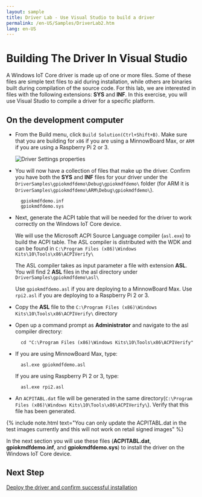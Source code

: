 ```yaml
---
layout: sample
title: Driver Lab - Use Visual Studio to build a driver
permalink: /en-US/Samples/DriverLab2.htm
lang: en-US
---
```


# Building The Driver In Visual Studio

A Windows IoT Core driver is made up of one or more files.  Some of these files are simple text files to aid during installation, while others are binaries built during compilation of the source code.  For this lab, we are interested in files with the following extensions: **SYS** and **INF**. In this exercise, you will use Visual Studio to compile a driver for a specific platform.

## On the development computer

* From the Build menu, click `Build Solution(Ctrl+Shift+B)`. Make sure that you are building for `x86` if you are using a MinnowBoard Max, or `ARM` if you are using a Raspberry Pi 2 or 3.

    ![Driver Settings properties]({{site.baseurl}}/Resources/images/DriverLab/driver-build-option.png)

* You will now have a collection of files that make up the driver. Confirm you have both the **SYS** and **INF** files for your driver under the `DriverSamples\gpiokmdfdemo\Debug\gpiokmdfdemo\` folder (for ARM it is `DriverSamples\gpiokmdfdemo\ARM\Debug\gpiokmdfdemo\`).

        gpiokmdfdemo.inf
        gpiokmdfdemo.sys

* Next, generate the ACPI table that will be needed for the driver to work correctly on the Windows IoT Core device.

    We will use the Microsoft ACPI Source Language compiler (`asl.exe`) to build the ACPI table.  The ASL compiler is distributed with the WDK and can be found in `C:\Program Files (x86)\Windows Kits\10\Tools\x86\ACPIVerify\`

    The ASL compiler takes as input parameter a file with extension **ASL**.  You will find 2 **ASL** files in the asl directory under `DriverSamples\gpiokmdfdemo\asl\`

    Use `gpiokmdfdemo.asl` if you are deploying to a MinnowBoard Max.  Use `rpi2.asl` if you are deploying to a Raspberry Pi 2 or 3.

* Copy the **ASL** file to the `C:\Program Files (x86)\Windows Kits\10\Tools\x86\ACPIVerify\` directory

* Open up a command prompt as **Administrator** and navigate to the asl compiler directory:

        cd "C:\Program Files (x86)\Windows Kits\10\Tools\x86\ACPIVerify"

* If you are using MinnowBoard Max, type:

        asl.exe gpiokmdfdemo.asl

    If you are using Raspberry Pi 2 or 3, type:

        asl.exe rpi2.asl

* An `ACPITABL.dat` file will be generated in the same directory(`C:\Program Files (x86)\Windows Kits\10\Tools\x86\ACPIVerify\`). Verify that this file has been generated.

{% include note.html text="You can only update the ACPITABL.dat in the test images currently and this will not work on retail signed images" %}

In the next section you will use these files (**ACPITABL.dat**, **gpiokmdfdemo.inf**, and **gpiokmdfdemo.sys**) to install the driver on the Windows IoT Core device.

## Next Step

[Deploy the driver and confirm successful installation]({{site.baseurl}}/{{page.lang}}/Samples/DriverLab3)
